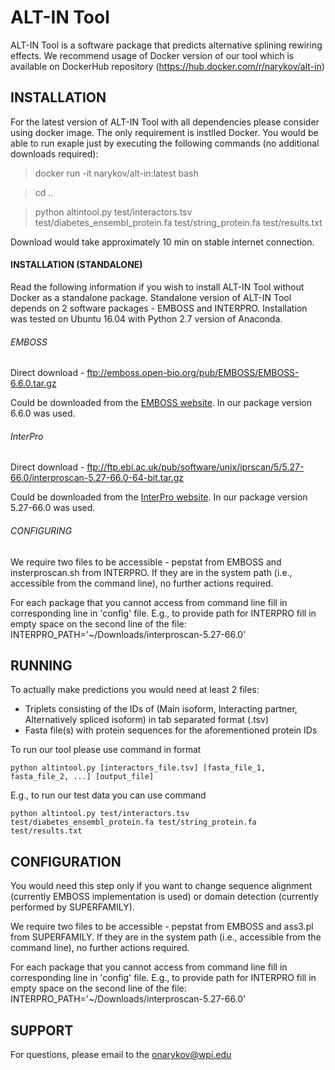 # ALT-IN Tool

ALT-IN Tool is a software package that predicts alternative splining rewiring effects. 
We recommend usage of Docker version of our tool which is available on DockerHub repository (https://hub.docker.com/r/narykov/alt-in)




## INSTALLATION

For the latest version of ALT-IN Tool with all dependencies please consider using docker image. The only requirement is instlled Docker. You would be able to run exaple just by executing the following commands (no additional downloads required):

 > docker run -it narykov/alt-in:latest bash
 
 > cd ..
 
 > python altintool.py test/interactors.tsv test/diabetes_ensembl_protein.fa test/string_protein.fa test/results.txt

Download would take approximately 10 min on stable internet connection.

#### INSTALLATION (STANDALONE)

Read the following information if you wish to install ALT-IN Tool without Docker as a standalone package.
Standalone version of ALT-IN Tool depends on 2 software packages - EMBOSS and INTERPRO.
Installation was tested on Ubuntu 16.04 with Python 2.7 version of Anaconda.

###### EMBOSS 

Direct download - ftp://emboss.open-bio.org/pub/EMBOSS/EMBOSS-6.6.0.tar.gz

Could be downloaded from the [EMBOSS website](http://emboss.sourceforge.net/download/). In our package version 6.6.0 was used. 



###### InterPro 

Direct download - ftp://ftp.ebi.ac.uk/pub/software/unix/iprscan/5/5.27-66.0/interproscan-5.27-66.0-64-bit.tar.gz

Could be downloaded from the [InterPro website](https://www.ebi.ac.uk/interpro/download.html). In our package version 5.27-66.0 was used.

###### CONFIGURING

We require two files to be accessible - pepstat from EMBOSS and insterproscan.sh from INTERPRO.
If they are in the system path (i.e., accessible from the command line), no further actions required.

For each package that you cannot access from command line fill in corresponding line in 'config' file.
E.g., to provide path for INTERPRO fill in empty space on the second line of the file:
 INTERPRO_PATH='~/Downloads/interproscan-5.27-66.0'


## RUNNING

To actually make predictions you would need at least 2 files:
* Triplets consisting of the IDs of (Main isoform, Interacting partner, Alternatively spliced isoform) in tab separated format (.tsv)
* Fasta file(s) with protein sequences for the aforementioned protein IDs

To run our tool please use command in format

	python altintool.py [interactors_file.tsv] [fasta_file_1, fasta_file_2, ...] [output_file]

E.g., to run our test data you can use command

	python altintool.py test/interactors.tsv test/diabetes_ensembl_protein.fa test/string_protein.fa test/results.txt


## CONFIGURATION

You would need this step only if you want to change sequence alignment (currently EMBOSS implementation is used) or domain detection (currently performed by SUPERFAMILY).

We require two files to be accessible - pepstat from EMBOSS and ass3.pl from SUPERFAMILY.
If they are in the system path (i.e., accessible from the command line), no further actions required.

For each package that you cannot access from command line fill in corresponding line in 'config' file.
E.g., to provide path for INTERPRO fill in empty space on the second line of the file:
 INTERPRO_PATH='~/Downloads/interproscan-5.27-66.0'


## SUPPORT

For questions, please email to the onarykov@wpi.edu
